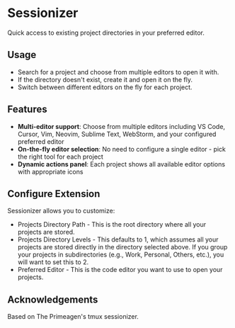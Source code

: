 # Sessionizer

Quick access to existing project directories in your preferred editor.

## Usage
- Search for a project and choose from multiple editors to open it with.
- If the directory doesn't exist, create it and open it on the fly.
- Switch between different editors on the fly for each project.

## Features
- **Multi-editor support**: Choose from multiple editors including VS Code, Cursor, Vim, Neovim, Sublime Text, WebStorm, and your configured preferred editor
- **On-the-fly editor selection**: No need to configure a single editor - pick the right tool for each project
- **Dynamic actions panel**: Each project shows all available editor options with appropriate icons

## Configure Extension

Sessionizer allows you to customize:

- Projects Directory Path - This is the root directory where all your projects are stored.
- Projects Directory Levels - This defaults to 1, which assumes all your projects are stored directly in the directory selected above. If you group your projects in subdirectories (e.g., Work, Personal, Others, etc.), you will want to set this to 2.
- Preferred Editor - This is the code editor you want to use to open your projects.

## Acknowledgements

Based on The Primeagen's tmux sessionizer.
